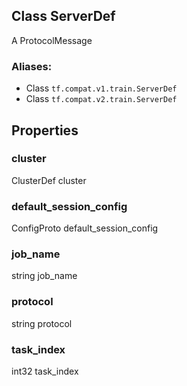 ## Class ServerDef

A ProtocolMessage
### Aliases:
- Class `tf.compat.v1.train.ServerDef`
- Class `tf.compat.v2.train.ServerDef`
## Properties
### cluster

ClusterDef cluster
### default_session_config

ConfigProto default_session_config
### job_name

string job_name
### protocol

string protocol
### task_index

int32 task_index
